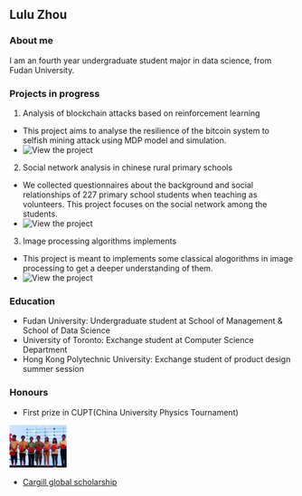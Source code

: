 ## Lulu Zhou

### About me

I am an fourth year undergraduate student major in data science, from Fudan University.

### Projects in progress

1. Analysis of blockchain attacks based on reinforcement learning
  * This project aims to analyse the resilience of the bitcoin system to selfish mining attack using MDP model and simulation.
  * ![View the project](https://github.com/doris-lessing/Selfish-Mining-Simulator)
  
2. Social network analysis in chinese rural primary schools
  * We collected questionnaires about the background and social relationships of 227 primary school students when teaching as volunteers. This project focuses on the social network among the students.
  * ![View the project](https://github.com/doris-lessing/social-network-mining)
  
3. Image processing algorithms implements
  * This project is meant to implements some classical alogorithms in image processing to get a deeper understanding of them.
  * ![View the project](https://github.com/doris-lessing/image-processing)
  
### Education
- Fudan University: Undergraduate student at School of Management & School of Data Science
- University of Toronto: Exchange student at Computer Science Department
- Hong Kong Polytechnic University: Exchange student of product design summer session

### Honours

- First prize in CUPT(China University Physics Tournament)
<img src="./0.jpg" width="20%" />

- [Cargill global scholarship](https://www.cargillglobalscholars.com/)
